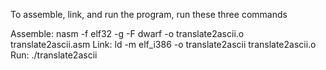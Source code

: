 To assemble, link, and run the program, run these three commands

Assemble: nasm -f elf32 -g -F dwarf -o translate2ascii.o translate2ascii.asm
Link: ld -m elf_i386 -o translate2ascii translate2ascii.o
Run: ./translate2ascii
